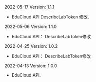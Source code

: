 2022-05-17 Version: 1.1.1
- EduCloud API DescribeLabToken 修改.

2022-05-06 Version: 1.1.0
- EduCloud API： DescribeLabToken修改

2022-04-25 Version: 1.0.2
- EduCloud API： DescribeLabToken修改

2022-04-13 Version: 1.0.0
- EduCloud API.

